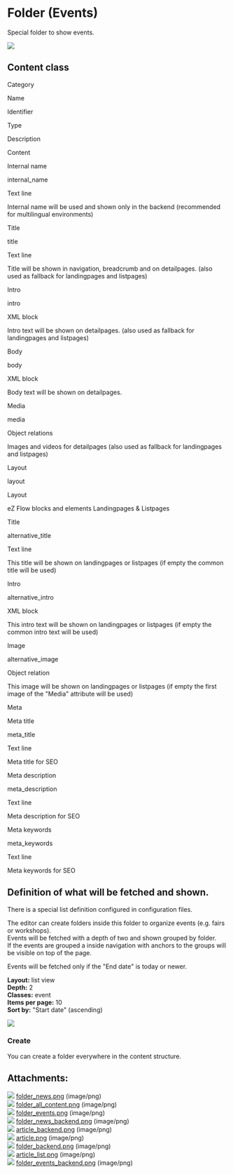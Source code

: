 #  Folder (Events) 

Special folder to show events.

![](attachments/23561064/23563099.png)

## Content class

Category

Name

Identifier

Type

Description

Content

Internal name

internal\_name

Text line

Internal name will be used and shown only in the backend (recommended for multilingual environments)

Title

title

Text line

Title will be shown in navigation, breadcrumb and on detailpages. (also used as fallback for landingpages and listpages)

Intro

intro

XML block

Intro text will be shown on detailpages. (also used as fallback for landingpages and listpages)

Body

body

XML block

Body text will be shown on detailpages.

Media

media

Object relations

Images and videos for detailpages (also used as fallback for landingpages and listpages)

Layout

layout

Layout

eZ Flow blocks and elements
Landingpages & Listpages

Title

alternative\_title

Text line

This title will be shown on landingpages or listpages (if empty the common title will be used)

Intro

alternative\_intro

XML block

This intro text will be shown on landingpages or listpages (if empty the common intro text will be used)

Image

alternative\_image

Object relation

This image will be shown on landingpages or listpages (if empty the first image of the "Media" attribute will be used)

Meta

Meta title

meta\_title

Text line

Meta title for SEO

Meta description

meta\_description

Text line

Meta description for SEO

Meta keywords

meta\_keywords

Text line

Meta keywords for SEO

## Definition of what will be fetched and shown.

There is a special list definition configured in configuration files.

The editor can create folders inside this folder to organize events (e.g. fairs or workshops).  
Events will be fetched with a depth of two and shown grouped by folder.  
If the events are grouped a inside navigation with anchors to the groups will be visible on top of the page.

Events will be fetched only if the "End date" is today or newer.

**Layout:** list view  
**Depth:** 2  
**Classes:** event  
**Items per page:** 10  
**Sort by:** "Start date" (ascending)

![](attachments/23561064/23563109.png)

### Create

You can create a folder everywhere in the content structure.

## Attachments:

![](images/icons/bullet_blue.gif) [folder\_news.png](attachments/23561064/23563097.png) (image/png)  
![](images/icons/bullet_blue.gif) [folder\_all\_content.png](attachments/23561064/23563098.png) (image/png)  
![](images/icons/bullet_blue.gif) [folder\_events.png](attachments/23561064/23563099.png) (image/png)  
![](images/icons/bullet_blue.gif) [folder\_news\_backend.png](attachments/23561064/23563100.png) (image/png)  
![](images/icons/bullet_blue.gif) [article\_backend.png](attachments/23561064/23563101.png) (image/png)  
![](images/icons/bullet_blue.gif) [article.png](attachments/23561064/23563102.png) (image/png)  
![](images/icons/bullet_blue.gif) [folder\_backend.png](attachments/23561064/23563103.png) (image/png)  
![](images/icons/bullet_blue.gif) [article\_list.png](attachments/23561064/23563104.png) (image/png)  
![](images/icons/bullet_blue.gif) [folder\_events\_backend.png](attachments/23561064/23563109.png) (image/png)  
